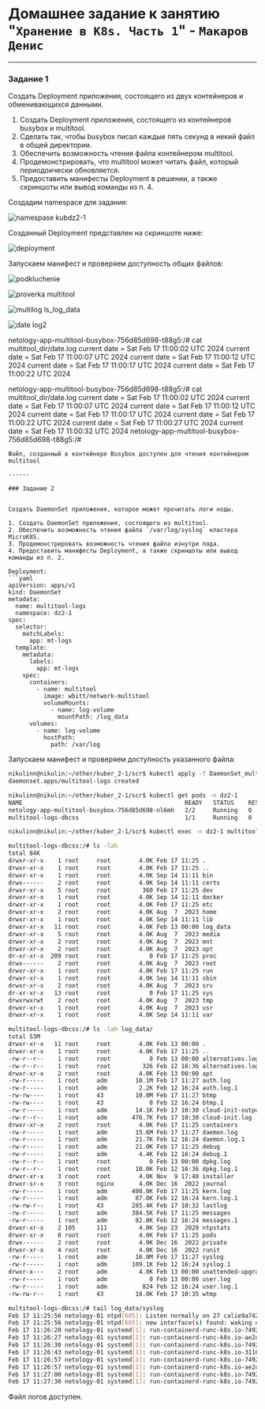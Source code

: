 # Домашнее задание к занятию "`Хранение в K8s. Часть 1`" - `Макаров Денис`

---

### Задание 1 

Создать Deployment приложения, состоящего из двух контейнеров и обменивающихся данными.

1. Создать Deployment приложения, состоящего из контейнеров busybox и multitool.
2. Сделать так, чтобы busybox писал каждые пять секунд в некий файл в общей директории.
3. Обеспечить возможность чтения файла контейнером multitool.
4. Продемонстрировать, что multitool может читать файл, который периодоически обновляется.
5. Предоставить манифесты Deployment в решении, а также скриншоты или вывод команды из п. 4.

Создадим namespace для задания:

![namespase kubdz2-1](https://github.com/user-attachments/assets/27508f26-7678-47e5-9246-38f3efa500b9)

Созданный Deployment представлен на скриншоте ниже:

![deployment](https://github.com/user-attachments/assets/59656327-1f2c-4758-866c-3bb6276d99c3)

Запускаем манифест и проверяем доступность общих файлов:

![podkluchenie](https://github.com/user-attachments/assets/884bf859-e012-4315-8db0-50bbc02bb6e7)

![proverka multitool](https://github.com/user-attachments/assets/c95ae2f8-82d7-4c1f-9a27-928f9e556f1d)

![multilog ls_log_data](https://github.com/user-attachments/assets/d7804261-69db-432d-a70d-a6579edb5677)


![date log2](https://github.com/user-attachments/assets/abe64638-a0e8-46bf-981e-0f06871e6a7a)


netology-app-multitool-busybox-756d85d698-t88g5:/# cat multitool_dir/date.log 
current date = Sat Feb 17 11:00:02 UTC 2024
current date = Sat Feb 17 11:00:07 UTC 2024
current date = Sat Feb 17 11:00:12 UTC 2024
current date = Sat Feb 17 11:00:17 UTC 2024
current date = Sat Feb 17 11:00:22 UTC 2024

netology-app-multitool-busybox-756d85d698-t88g5:/# cat multitool_dir/date.log 
current date = Sat Feb 17 11:00:02 UTC 2024
current date = Sat Feb 17 11:00:07 UTC 2024
current date = Sat Feb 17 11:00:12 UTC 2024
current date = Sat Feb 17 11:00:17 UTC 2024
current date = Sat Feb 17 11:00:22 UTC 2024
current date = Sat Feb 17 11:00:27 UTC 2024
current date = Sat Feb 17 11:00:32 UTC 2024
netology-app-multitool-busybox-756d85d698-t88g5:/# 
```
Файл, созданный в контейнере Busybox доступен для чтения контейнером multitool

------

### Задание 2


Создать DaemonSet приложения, которое может прочитать логи ноды.

1. Создать DaemonSet приложения, состоящего из multitool.
2. Обеспечить возможность чтения файла `/var/log/syslog` кластера MicroK8S.
3. Продемонстрировать возможность чтения файла изнутри пода.
4. Предоставить манифесты Deployment, а также скриншоты или вывод команды из п. 2.

Deployment:
```yaml
apiVersion: apps/v1
kind: DaemonSet
metadata:
  name: multitool-logs
  namespace: dz2-1
spec:
  selector:
    matchLabels:
      app: mt-logs
  template:
    metadata:
      labels:
        app: mt-logs
    spec:
      containers:
        - name: multitool
          image: wbitt/network-multitool
          volumeMounts:
            - name: log-volume
              mountPath: /log_data
      volumes:
        - name: log-volume
          hostPath:
            path: /var/log
```
Запускаем манифест и проверяем доступность указанного файла:
```bash
nikulinn@nikulin:~/other/kuber_2-1/scr$ kubectl apply -f DaemonSet_multitool.yaml 
daemonset.apps/multitool-logs created

nikulinn@nikulin:~/other/kuber_2-1/scr$ kubectl get pods -n dz2-1
NAME                                              READY   STATUS    RESTARTS   AGE
netology-app-multitool-busybox-756d85d698-nl6mh   2/2     Running   0          8m45s
multitool-logs-dbcss                              1/1     Running   0          19s

nikulinn@nikulin:~/other/kuber_2-1/scr$ kubectl exec -n dz2-1 multitool-logs-dbcss -it -- bash

multitool-logs-dbcss:/# ls -lah
total 84K    
drwxr-xr-x    1 root     root        4.0K Feb 17 11:25 .
drwxr-xr-x    1 root     root        4.0K Feb 17 11:25 ..
drwxr-xr-x    1 root     root        4.0K Sep 14 11:11 bin
drwx------    2 root     root        4.0K Sep 14 11:11 certs
drwxr-xr-x    5 root     root         360 Feb 17 11:25 dev
drwxr-xr-x    1 root     root        4.0K Sep 14 11:11 docker
drwxr-xr-x    1 root     root        4.0K Feb 17 11:25 etc
drwxr-xr-x    2 root     root        4.0K Aug  7  2023 home
drwxr-xr-x    1 root     root        4.0K Sep 14 11:11 lib
drwxr-xr-x   11 root     root        4.0K Feb 13 00:00 log_data
drwxr-xr-x    5 root     root        4.0K Aug  7  2023 media
drwxr-xr-x    2 root     root        4.0K Aug  7  2023 mnt
drwxr-xr-x    2 root     root        4.0K Aug  7  2023 opt
dr-xr-xr-x  209 root     root           0 Feb 17 11:25 proc
drwx------    2 root     root        4.0K Aug  7  2023 root
drwxr-xr-x    1 root     root        4.0K Feb 17 11:25 run
drwxr-xr-x    1 root     root        4.0K Sep 14 11:11 sbin
drwxr-xr-x    2 root     root        4.0K Aug  7  2023 srv
dr-xr-xr-x   13 root     root           0 Feb 17 11:25 sys
drwxrwxrwt    2 root     root        4.0K Aug  7  2023 tmp
drwxr-xr-x    1 root     root        4.0K Aug  7  2023 usr
drwxr-xr-x    1 root     root        4.0K Sep 14 11:11 var

multitool-logs-dbcss:/# ls -lah log_data/
total 53M    
drwxr-xr-x   11 root     root        4.0K Feb 13 00:00 .
drwxr-xr-x    1 root     root        4.0K Feb 17 11:25 ..
-rw-r--r--    1 root     root           0 Feb 13 00:00 alternatives.log
-rw-r--r--    1 root     root         326 Feb 12 16:36 alternatives.log.1
drwxr-xr-x    2 root     root        4.0K Feb 13 00:00 apt
-rw-r-----    1 root     adm        10.1M Feb 17 11:27 auth.log
-rw-r-----    1 root     adm         2.2K Feb 12 16:24 auth.log.1
-rw-rw----    1 root     43         10.0M Feb 17 11:27 btmp
-rw-rw----    1 root     43             0 Feb 12 16:24 btmp.1
-rw-r-----    1 root     adm        14.1K Feb 17 10:30 cloud-init-output.log
-rw-r--r--    1 root     adm       476.7K Feb 17 10:30 cloud-init.log
drwxr-xr-x    2 root     root        4.0K Feb 17 11:25 containers
-rw-r-----    1 root     adm        15.6M Feb 17 11:27 daemon.log
-rw-r-----    1 root     adm        21.7K Feb 12 16:24 daemon.log.1
-rw-r-----    1 root     adm        21.0K Feb 17 11:25 debug
-rw-r-----    1 root     adm         4.4K Feb 12 16:24 debug.1
-rw-r--r--    1 root     root           0 Feb 13 00:00 dpkg.log
-rw-r--r--    1 root     root       10.0K Feb 12 16:36 dpkg.log.1
drwxr-xr-x    3 root     root        4.0K Nov  9 17:40 installer
drwxr-sr-x    3 root     nginx       4.0K Dec 16  2022 journal
-rw-r-----    1 root     adm       400.0K Feb 17 11:25 kern.log
-rw-r-----    1 root     adm        87.0K Feb 12 16:24 kern.log.1
-rw-rw-r--    1 root     43        285.4K Feb 17 10:32 lastlog
-rw-r-----    1 root     adm       384.5K Feb 17 11:25 messages
-rw-r-----    1 root     adm        82.8K Feb 12 16:24 messages.1
drwxr-xr-x    2 105      111         4.0K Sep 23  2020 ntpstats
drwxr-xr-x    8 root     root        4.0K Feb 17 11:25 pods
drwx------    2 root     root        4.0K Dec 16  2022 private
drwxr-xr-x    4 root     root        4.0K Dec 16  2022 runit
-rw-r-----    1 root     adm        16.0M Feb 17 11:27 syslog
-rw-r-----    1 root     adm       109.1K Feb 12 16:24 syslog.1
drwxr-x---    2 root     adm         4.0K Feb 13 00:00 unattended-upgrades
-rw-r-----    1 root     adm            0 Feb 13 00:00 user.log
-rw-r-----    1 root     adm          824 Feb 12 16:24 user.log.1
-rw-rw-r--    1 root     43         18.8K Feb 17 10:35 wtmp

multitool-logs-dbcss:/# tail log_data/syslog
Feb 17 11:25:56 netology-01 ntpd[605]: Listen normally on 27 calie9a74275345 [fe80::ecee:eeff:feee:eeee%25]:123
Feb 17 11:25:56 netology-01 ntpd[605]: new interface(s) found: waking up resolver
Feb 17 11:26:20 netology-01 systemd[1]: run-containerd-runc-k8s.io-74926efc36904299715e726d9f0c1ebffa05d8c1210017fae8de191810b2bd5e-runc.Ju3FUv.mount: Succeeded.
Feb 17 11:26:27 netology-01 systemd[1]: run-containerd-runc-k8s.io-ae2d1a2e14884383925762a316f2ff8f946251c8055f6bc5562d777644969306-runc.LbuKuf.mount: Succeeded.
Feb 17 11:26:30 netology-01 systemd[1]: run-containerd-runc-k8s.io-74926efc36904299715e726d9f0c1ebffa05d8c1210017fae8de191810b2bd5e-runc.2TtEZk.mount: Succeeded.
Feb 17 11:26:43 netology-01 systemd[1]: run-containerd-runc-k8s.io-3110a12bf2fd3ead566e54f15f8ec9448f1109fabdf6ae7fed2a2dd0c8fe294c-runc.BwnzSP.mount: Succeeded.
Feb 17 11:26:57 netology-01 systemd[1]: run-containerd-runc-k8s.io-74926efc36904299715e726d9f0c1ebffa05d8c1210017fae8de191810b2bd5e-runc.Lda2KS.mount: Succeeded.
Feb 17 11:26:57 netology-01 systemd[1]: run-containerd-runc-k8s.io-ae2d1a2e14884383925762a316f2ff8f946251c8055f6bc5562d777644969306-runc.jJt9Wv.mount: Succeeded.
Feb 17 11:27:00 netology-01 systemd[1]: run-containerd-runc-k8s.io-74926efc36904299715e726d9f0c1ebffa05d8c1210017fae8de191810b2bd5e-runc.MTOX8Z.mount: Succeeded.
Feb 17 11:27:30 netology-01 systemd[1]: run-containerd-runc-k8s.io-74926efc36904299715e726d9f0c1ebffa05d8c1210017fae8de191810b2bd5e-runc.ZE3Sjz.mount: Succeeded.
```
Файл логов доступен.



